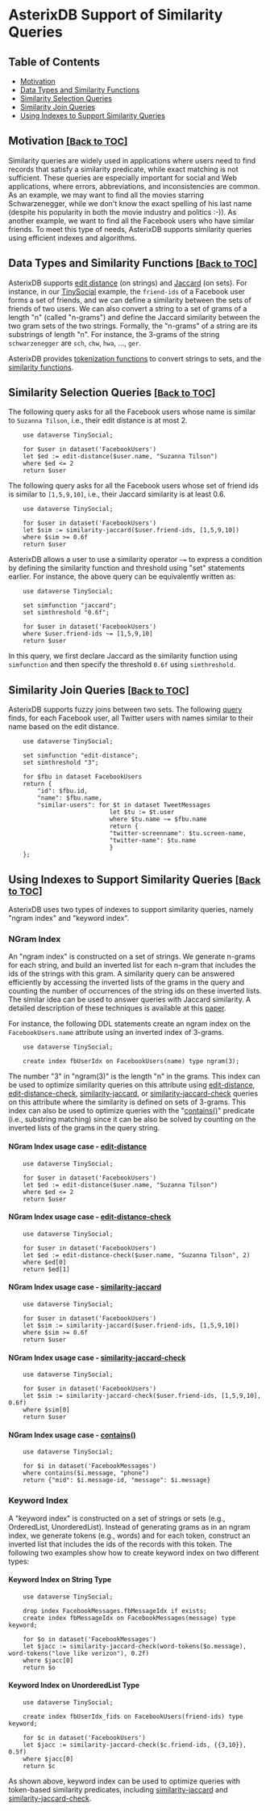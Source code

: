 
# AsterixDB  Support of Similarity Queries #

## <a id="toc">Table of Contents</a> ##

* [Motivation](#Motivation)
* [Data Types and Similarity Functions](#DataTypesAndSimilarityFunctions)
* [Similarity Selection Queries](#SimilaritySelectionQueries)
* [Similarity Join Queries](#SimilarityJoinQueries)
* [Using Indexes to Support Similarity Queries](#UsingIndexesToSupportSimilarityQueries)

## <a id="Motivation">Motivation</a> <font size="4"><a href="#toc">[Back to TOC]</a></font> ##

Similarity queries are widely used in applications where users need to
find records that satisfy a similarity predicate, while exact matching
is not sufficient. These queries are especially important for social
and Web applications, where errors, abbreviations, and inconsistencies
are common.  As an example, we may want to find all the movies
starring Schwarzenegger, while we don't know the exact spelling of his
last name (despite his popularity in both the movie industry and
politics :-)). As another example, we want to find all the Facebook
users who have similar friends. To meet this type of needs, AsterixDB
supports similarity queries using efficient indexes and algorithms.

## <a id="DataTypesAndSimilarityFunctions">Data Types and Similarity Functions</a> <font size="4"><a href="#toc">[Back to TOC]</a></font> ##

AsterixDB supports [edit distance](http://en.wikipedia.org/wiki/Levenshtein_distance) (on strings) and
[Jaccard](http://en.wikipedia.org/wiki/Jaccard_index) (on sets).  For
instance, in our
[TinySocial](primer.html#ADM:_Modeling_Semistructed_Data_in_AsterixDB)
example, the `friend-ids` of a Facebook user forms a set
of friends, and we can define a similarity between the sets of
friends of two users. We can also convert a string to a set of grams of a length "n"
(called "n-grams") and define the Jaccard similarity between the two
gram sets of the two strings. Formally, the "n-grams" of a string are
its substrings of length "n". For instance, the 3-grams of the string
`schwarzenegger` are `sch`, `chw`, `hwa`, ..., `ger`.

AsterixDB provides
[tokenization functions](functions.html#Tokenizing_Functions)
to convert strings to sets, and the
[similarity functions](functions.html#Similarity_Functions).

## <a id="SimilaritySelectionQueries">Similarity Selection Queries</a> <font size="4"><a href="#toc">[Back to TOC]</a></font> ##

The following query
asks for all the Facebook users whose name is similar to
`Suzanna Tilson`, i.e., their edit distance is at most 2.

        use dataverse TinySocial;

        for $user in dataset('FacebookUsers')
        let $ed := edit-distance($user.name, "Suzanna Tilson")
        where $ed <= 2
        return $user


The following query
asks for all the Facebook users whose set of friend ids is
similar to `[1,5,9,10]`, i.e., their Jaccard similarity is at least 0.6.

        use dataverse TinySocial;

        for $user in dataset('FacebookUsers')
        let $sim := similarity-jaccard($user.friend-ids, [1,5,9,10])
        where $sim >= 0.6f
        return $user


AsterixDB allows a user to use a similarity operator `~=` to express a
condition by defining the similarity function and threshold
using "set" statements earlier. For instance, the above query can be
equivalently written as:

        use dataverse TinySocial;

        set simfunction "jaccard";
        set simthreshold "0.6f";

        for $user in dataset('FacebookUsers')
        where $user.friend-ids ~= [1,5,9,10]
        return $user


In this query, we first declare Jaccard as the similarity function
using `simfunction` and then specify the threshold `0.6f` using
`simthreshold`.

## <a id="SimilarityJoinQueries">Similarity Join Queries</a> <font size="4"><a href="#toc">[Back to TOC]</a></font> ##

AsterixDB supports fuzzy joins between two sets. The following
[query](primer.html#Query_5_-_Fuzzy_Join)
finds, for each Facebook user, all Twitter users with names
similar to their name based on the edit distance.

        use dataverse TinySocial;

        set simfunction "edit-distance";
        set simthreshold "3";

        for $fbu in dataset FacebookUsers
        return {
            "id": $fbu.id,
            "name": $fbu.name,
            "similar-users": for $t in dataset TweetMessages
                                let $tu := $t.user
                                where $tu.name ~= $fbu.name
                                return {
                                "twitter-screenname": $tu.screen-name,
                                "twitter-name": $tu.name
                                }
        };

## <a id="UsingIndexesToSupportSimilarityQueries">Using Indexes to Support Similarity Queries</a> <font size="4"><a href="#toc">[Back to TOC]</a></font> ##

AsterixDB uses two types of indexes to support similarity queries, namely
"ngram index" and "keyword index".

### NGram Index ###

An "ngram index" is constructed on a set of strings.  We generate n-grams for each string, and build an inverted
list for each n-gram that includes the ids of the strings with this
gram.  A similarity query can be answered efficiently by accessing the
inverted lists of the grams in the query and counting the number of
occurrences of the string ids on these inverted lists.  The similar
idea can be used to answer queries with Jaccard similarity.  A
detailed description of these techniques is available at this
[paper](http://www.ics.uci.edu/~chenli/pub/icde2009-memreducer.pdf).

For instance, the following DDL statements create an ngram index on the
`FacebookUsers.name` attribute using an inverted index of 3-grams.

        use dataverse TinySocial;

        create index fbUserIdx on FacebookUsers(name) type ngram(3);

The number "3" in "ngram(3)" is the length "n" in the grams. This
index can be used to optimize similarity queries on this attribute
using
[edit-distance](functions.html#edit-distance),
[edit-distance-check](functions.html#edit-distance-check),
[similarity-jaccard](functions.html#similarity-jaccard),
or [similarity-jaccard-check](functions.html#similarity-jaccard-check)
queries on this attribute where the
similarity is defined on sets of 3-grams.  This index can also be used
to optimize queries with the "[contains()]((functions.html#contains))" predicate (i.e., substring
matching) since it can be also be solved by counting on the inverted
lists of the grams in the query string.

#### NGram Index usage case - [edit-distance](functions.html#edit-distance) ####

        use dataverse TinySocial;

        for $user in dataset('FacebookUsers')
        let $ed := edit-distance($user.name, "Suzanna Tilson")
        where $ed <= 2
        return $user

#### NGram Index usage case - [edit-distance-check](functions.html#edit-distance-check) ####

        use dataverse TinySocial;

        for $user in dataset('FacebookUsers')
        let $ed := edit-distance-check($user.name, "Suzanna Tilson", 2)
        where $ed[0]
        return $ed[1]

#### NGram Index usage case - [similarity-jaccard](functions.html#similarity-jaccard) ####

        use dataverse TinySocial;

        for $user in dataset('FacebookUsers')
        let $sim := similarity-jaccard($user.friend-ids, [1,5,9,10])
        where $sim >= 0.6f
        return $user

#### NGram Index usage case - [similarity-jaccard-check](functions.html#similarity-jaccard-check) ####

        use dataverse TinySocial;

        for $user in dataset('FacebookUsers')
        let $sim := similarity-jaccard-check($user.friend-ids, [1,5,9,10], 0.6f)
        where $sim[0]
        return $user

#### NGram Index usage case - [contains()]((functions.html#contains)) ####

        use dataverse TinySocial;

        for $i in dataset('FacebookMessages')
        where contains($i.message, "phone")
        return {"mid": $i.message-id, "message": $i.message}


### Keyword Index ###

A "keyword index" is constructed on a set of strings or sets (e.g., OrderedList, UnorderedList). Instead of
generating grams as in an ngram index, we generate tokens (e.g., words) and for each token, construct an inverted list that includes the ids of the
records with this token.  The following two examples show how to create keyword index on two different types:


#### Keyword Index on String Type ####

        use dataverse TinySocial;

        drop index FacebookMessages.fbMessageIdx if exists;
        create index fbMessageIdx on FacebookMessages(message) type keyword;

        for $o in dataset('FacebookMessages')
        let $jacc := similarity-jaccard-check(word-tokens($o.message), word-tokens("love like verizon"), 0.2f)
        where $jacc[0]
        return $o

#### Keyword Index on UnorderedList Type ####

        use dataverse TinySocial;

        create index fbUserIdx_fids on FacebookUsers(friend-ids) type keyword;

        for $c in dataset('FacebookUsers')
        let $jacc := similarity-jaccard-check($c.friend-ids, {{3,10}}, 0.5f)
        where $jacc[0]
        return $c

As shown above, keyword index can be used to optimize queries with token-based similarity predicates, including
[similarity-jaccard](functions.html#similarity-jaccard) and
[similarity-jaccard-check](functions.html#similarity-jaccard-check).

